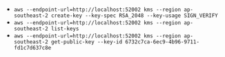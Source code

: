 
* `aws --endpoint-url=http://localhost:52002 kms --region ap-southeast-2 create-key --key-spec RSA_2048 --key-usage SIGN_VERIFY`
* `aws --endpoint-url=http://localhost:52002 kms --region ap-southeast-2 list-keys`
* `aws --endpoint-url=http://localhost:52002 kms --region ap-southeast-2 get-public-key --key-id 6732c7ca-6ec9-4b96-9711-fd1c7d637c8e`
